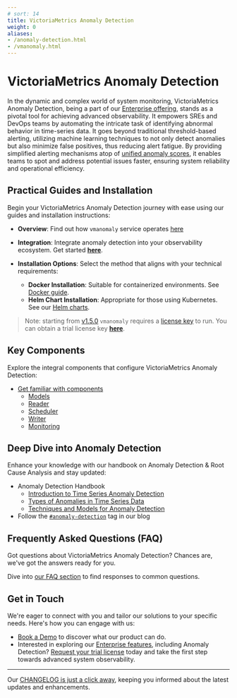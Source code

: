 ```yaml
---
# sort: 14
title: VictoriaMetrics Anomaly Detection
weight: 0
aliases:
- /anomaly-detection.html
- /vmanomaly.html
---
```


# VictoriaMetrics Anomaly Detection

In the dynamic and complex world of system monitoring, VictoriaMetrics Anomaly Detection, being a part of our [Enterprise offering](https://victoriametrics.com/products/enterprise/), stands as a pivotal tool for achieving advanced observability. It empowers SREs and DevOps teams by automating the intricate task of identifying abnormal behavior in time-series data. It goes beyond traditional threshold-based alerting, utilizing machine learning techniques to not only detect anomalies but also minimize false positives, thus reducing alert fatigue. By providing simplified alerting mechanisms atop of [unified anomaly scores](/anomaly-detection/components/models.html#vmanomaly-output), it enables teams to spot and address potential issues faster, ensuring system reliability and operational efficiency.

## Practical Guides and Installation
Begin your VictoriaMetrics Anomaly Detection journey with ease using our guides and installation instructions:

- **Overview**: Find out how `vmanomaly` service operates [here](/anomaly-detection/overview.html)
- **Integration**: Integrate anomaly detection into your observability ecosystem. Get started [**here**](/anomaly-detection/guides/guide-vmanomaly-vmalert.html).

- **Installation Options**: Select the method that aligns with your technical requirements:
    - **Docker Installation**: Suitable for containerized environments. See [Docker guide](/anomaly-detection/overview#run-vmanomaly-docker-container).
    - **Helm Chart Installation**: Appropriate for those using Kubernetes. See our [Helm charts](https://github.com/VictoriaMetrics/helm-charts/tree/master/charts/victoria-metrics-anomaly).


> Note: starting from [v1.5.0](./CHANGELOG.md#v150) `vmanomaly` requires a [license key](/anomaly-detection/overview#licensing) to run. You can obtain a trial license key [**here**](https://victoriametrics.com/products/enterprise/trial/index.html).

## Key Components
Explore the integral components that configure VictoriaMetrics Anomaly Detection:
* [Get familiar with components](/anomaly-detection/components)
    - [Models](/anomaly-detection/components/models.html)
    - [Reader](/anomaly-detection/components/reader.html)
    - [Scheduler](/anomaly-detection/components/scheduler.html)
    - [Writer](/anomaly-detection/components/writer.html)
    - [Monitoring](/anomaly-detection/components/monitoring.html)

## Deep Dive into Anomaly Detection
Enhance your knowledge with our handbook on Anomaly Detection & Root Cause Analysis and stay updated:
* Anomaly Detection Handbook
    - [Introduction to Time Series Anomaly Detection](https://victoriametrics.com/blog/victoriametrics-anomaly-detection-handbook-chapter-1/)
    - [Types of Anomalies in Time Series Data](https://victoriametrics.com/blog/victoriametrics-anomaly-detection-handbook-chapter-2/)
    - [Techniques and Models for Anomaly Detection](https://victoriametrics.com/blog/victoriametrics-anomaly-detection-handbook-chapter-3/)
* Follow the [`#anomaly-detection`](https://victoriametrics.com/blog/tags/anomaly-detection/) tag in our blog

## Frequently Asked Questions (FAQ)
Got questions about VictoriaMetrics Anomaly Detection? Chances are, we've got the answers ready for you. 

Dive into [our FAQ section](/anomaly-detection/FAQ.html) to find responses to common questions.

## Get in Touch
We're eager to connect with you and tailor our solutions to your specific needs. Here's how you can engage with us:
* [Book a Demo](https://calendly.com/victoriametrics-anomaly-detection) to discover what our product can do.
* Interested in exploring our [Enterprise features](https://victoriametrics.com/products/enterprise), including Anomaly Detection? [Request your trial license](https://victoriametrics.com/products/enterprise/trial/) today and take the first step towards advanced system observability.

---
Our [CHANGELOG is just a click away](./CHANGELOG.md), keeping you informed about the latest updates and enhancements.